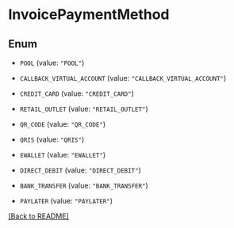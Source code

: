# InvoicePaymentMethod

## Enum


* `POOL` (value: `"POOL"`)

* `CALLBACK_VIRTUAL_ACCOUNT` (value: `"CALLBACK_VIRTUAL_ACCOUNT"`)

* `CREDIT_CARD` (value: `"CREDIT_CARD"`)

* `RETAIL_OUTLET` (value: `"RETAIL_OUTLET"`)

* `QR_CODE` (value: `"QR_CODE"`)

* `QRIS` (value: `"QRIS"`)

* `EWALLET` (value: `"EWALLET"`)

* `DIRECT_DEBIT` (value: `"DIRECT_DEBIT"`)

* `BANK_TRANSFER` (value: `"BANK_TRANSFER"`)

* `PAYLATER` (value: `"PAYLATER"`)


[[Back to README]](../../README.md)


